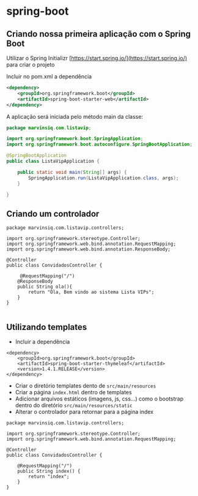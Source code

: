 # spring-boot

## Criando nossa primeira aplicação com o Spring Boot

Utilizar o Spring Initializr [https://start.spring.io/](https://start.spring.io/) para criar o projeto

Incluir no pom.xml a dependência

```xml
<dependency>
	<groupId>org.springframework.boot</groupId>
	<artifactId>spring-boot-starter-web</artifactId>
</dependency>
```

A aplicação será iniciada pelo método main da classe:

```java
package marvinsiq.com.listavip;

import org.springframework.boot.SpringApplication;
import org.springframework.boot.autoconfigure.SpringBootApplication;

@SpringBootApplication
public class ListaVipApplication {

	public static void main(String[] args) {
		SpringApplication.run(ListaVipApplication.class, args);
	}

}
```

## Criando um controlador

```
package marvinsiq.com.listavip.controllers;

import org.springframework.stereotype.Controller;
import org.springframework.web.bind.annotation.RequestMapping;
import org.springframework.web.bind.annotation.ResponseBody;

@Controller
public class ConvidadosController {

	 @RequestMapping("/")
    @ResponseBody
    public String ola(){
        return "Ola, Bem vindo ao sistema Lista VIPs";
    }
}


```

## Utilizando templates

* Incluir a dependência

```
<dependency>
    <groupId>org.springframework.boot</groupId>
    <artifactId>spring-boot-starter-thymeleaf</artifactId>
    <version>1.4.1.RELEASE</version>
</dependency>
```

* Criar o diretório templates dento de `src/main/resources`
* Criar a página `index.html` dentro de templates
* Adicionar arquivos estáticos (imagens, js, css...) como o bootstrap dentro do diretório `src/main/resources/static`
* Alterar o controlador para retornar para a página index

```
package marvinsiq.com.listavip.controllers;

import org.springframework.stereotype.Controller;
import org.springframework.web.bind.annotation.RequestMapping;

@Controller
public class ConvidadosController {

	@RequestMapping("/")
	public String index() {
		return "index";
	}
}

```
